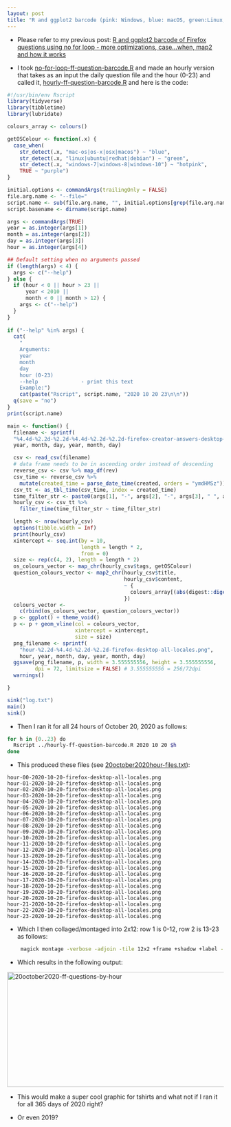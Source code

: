 ```yaml
---
layout: post
title: "R and ggplot2 barcode (pink: Windows, blue: macOS, green:Linux, purple: unknown/other) of Firefox questions by hour arranged in a 2x12 collage makes an interesting graphic, what if I did that for all of 2020? "
---
```

* Please refer to my previous post: [R and ggplot2 barcode of Firefox questions using no for loop - more optimizations, case...when, map2 and how it works](http://rolandtanglao.com/2020/10/23/p1-barcode-ggplot2-case-when-map2/)

* I took [no-for-loop-ff-question-barcode.R](https://github.com/rtanglao/rt-r-ggplot2-ruby-experiments/blob/main/no-for-loop-ff-question-barcode.R) and made an hourly version that takes as an input the daily question file and the hour (0-23) and called it,  [hourly-ff-question-barcode.R]()  and here is the code:

```r
#!/usr/bin/env Rscript
library(tidyverse)
library(tibbletime)
library(lubridate)

colours_array <- colours()

getOSColour <- function(.x) { 
  case_when(
    str_detect(.x, "mac-os|os-x|osx|macos") ~ "blue",
    str_detect(.x, "linux|ubuntu|redhat|debian") ~ "green",
    str_detect(.x, "windows-7|windows-8|windows-10") ~ "hotpink",
    TRUE ~ "purple")
}

initial.options <- commandArgs(trailingOnly = FALSE)
file.arg.name <- "--file="
script.name <- sub(file.arg.name, "", initial.options[grep(file.arg.name, initial.options)])
script.basename <- dirname(script.name)

args <- commandArgs(TRUE)
year = as.integer(args[1])
month = as.integer(args[2])
day = as.integer(args[3])
hour = as.integer(args[4])

## Default setting when no arguments passed
if (length(args) < 4) {
  args <- c("--help")
} else {
  if (hour < 0 || hour > 23 || 
      year < 2010 || 
      month < 0 || month > 12) {
    args <- c("--help")
  }
}
                  
if ("--help" %in% args) {
  cat(
    "
    Arguments:
    year
    month
    day
    hour (0-23)
    --help              - print this text
    Example:")
    cat(paste("Rscript", script.name, "2020 10 20 23\n\n"))
  q(save = "no")
}
print(script.name)

main <- function() {
  filename <- sprintf(
  "%4.4d-%2.2d-%2.2d-%4.4d-%2.2d-%2.2d-firefox-creator-answers-desktop-all-locales.csv",
  year, month, day, year, month, day)

  csv <- read_csv(filename)
  # data frame needs to be in ascending order instead of descending
  reverse_csv <- csv %>% map_df(rev)
  csv_time <- reverse_csv %>%
    mutate(created_time = parse_date_time(created, orders = "ymdHMSz"))
  csv_tt <- as_tbl_time(csv_time, index = created_time)
  time_filter_str <- paste0(args[1], "-", args[2], "-", args[3], " ", args[4])
  hourly_csv <- csv_tt %>%
    filter_time(time_filter_str ~ time_filter_str)

  length <- nrow(hourly_csv)
  options(tibble.width = Inf)
  print(hourly_csv)
  xintercept <- seq.int(by = 10,
                        length = length * 2,
                        from = 0)
  size <- rep(c(4, 2), length = length * 2)
  os_colours_vector <- map_chr(hourly_csv$tags, getOSColour)
  question_colours_vector <- map2_chr(hourly_csv$title,
                                      hourly_csv$content,
                                      ~ {
                                        colours_array[(abs(digest::digest2int(paste(.x, .y))) %% 657) + 1]
                                      })
  colours_vector <-
    c(rbind(os_colours_vector, question_colours_vector))
  p <- ggplot() + theme_void()
  p <- p + geom_vline(col = colours_vector,
                      xintercept = xintercept,
                      size = size)
  png_filename <- sprintf(
    "hour-%2.2d-%4.4d-%2.2d-%2.2d-firefox-desktop-all-locales.png",
    hour, year, month, day, year, month, day)
  ggsave(png_filename, p, width = 3.555555556, height = 3.555555556, 
         dpi = 72, limitsize = FALSE) # 3.555555556 = 256/72dpi
  warnings()

}

sink("log.txt")
main()
sink()

```

* Then I ran it for all 24 hours of October 20, 2020 as follows:
```bash
for h in {0..23} do 
  Rscript ../hourly-ff-question-barcode.R 2020 10 20 $h 
done
```

* This produced these files (see [20october2020hour-files.txt](https://github.com/rtanglao/rt-r-ggplot2-ruby-experiments/blob/main/INFOGRAPHICS/20october2020hour-files.txt)):
```
hour-00-2020-10-20-firefox-desktop-all-locales.png
hour-01-2020-10-20-firefox-desktop-all-locales.png
hour-02-2020-10-20-firefox-desktop-all-locales.png
hour-03-2020-10-20-firefox-desktop-all-locales.png
hour-04-2020-10-20-firefox-desktop-all-locales.png
hour-05-2020-10-20-firefox-desktop-all-locales.png
hour-06-2020-10-20-firefox-desktop-all-locales.png
hour-07-2020-10-20-firefox-desktop-all-locales.png
hour-08-2020-10-20-firefox-desktop-all-locales.png
hour-09-2020-10-20-firefox-desktop-all-locales.png
hour-10-2020-10-20-firefox-desktop-all-locales.png
hour-11-2020-10-20-firefox-desktop-all-locales.png
hour-12-2020-10-20-firefox-desktop-all-locales.png
hour-13-2020-10-20-firefox-desktop-all-locales.png
hour-14-2020-10-20-firefox-desktop-all-locales.png
hour-15-2020-10-20-firefox-desktop-all-locales.png
hour-16-2020-10-20-firefox-desktop-all-locales.png
hour-17-2020-10-20-firefox-desktop-all-locales.png
hour-18-2020-10-20-firefox-desktop-all-locales.png
hour-19-2020-10-20-firefox-desktop-all-locales.png
hour-20-2020-10-20-firefox-desktop-all-locales.png
hour-21-2020-10-20-firefox-desktop-all-locales.png
hour-22-2020-10-20-firefox-desktop-all-locales.png
hour-23-2020-10-20-firefox-desktop-all-locales.png
```

* Which I then collaged/montaged into 2x12: row 1 is 0-12, row 2 is 13-23 as follows:

  ```bash
   magick montage -verbose -adjoin -tile 12x2 +frame +shadow +label -adjoin -geometry "256x256+0+0<" @20october2020hour-files.txt 20october2020-ff-questions-by-hour.png
  ```
  
* Which results in the following output:

<a data-flickr-embed="true" href="https://www.flickr.com/photos/roland/50539241276/in/datetaken-public/" title="20october2020-ff-questions-by-hour"><img src="https://live.staticflickr.com/65535/50539241276_1564e80571_h.jpg" width="1600" height="267" alt="20october2020-ff-questions-by-hour"></a><script async src="//embedr.flickr.com/assets/client-code.js" charset="utf-8"></script>

* This would make a super cool graphic for tshirts and what not if I ran it for all 365 days of 2020 right?

* Or even 2019?
